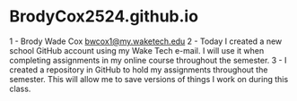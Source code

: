 # BrodyCox2524.github.io
1 - Brody Wade Cox bwcox1@my.waketech.edu
2 - Today I created a new school GitHub account using my Wake Tech e-mail. I will use it when completing assignments in my online course throughout the semester. 
3 - I created a repository in GitHub to hold my assignments throughout the semester. This will allow me to save versions of things I work on during this class. 